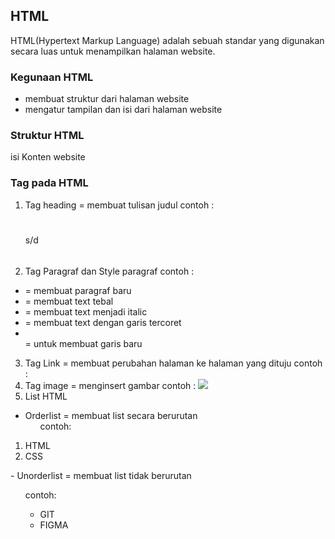 ## HTML

HTML(Hypertext Markup Language) adalah sebuah standar yang digunakan secara luas untuk menampilkan halaman website.

### Kegunaan HTML
- membuat struktur dari halaman website
- mengatur tampilan dan isi dari halaman website

### Struktur HTML
<html>
<head>
<title>Title page</title> 
<body>
isi Konten website
</body>
</head>
</html>

### Tag pada HTML
1. Tag heading = membuat tulisan judul
contoh : <h1></h1> s/d <h6></h6>
2. Tag Paragraf dan Style paragraf
contoh : 
* <p></p> = membuat paragraf baru
* <strong></strong> = membuat text tebal
* <em></em> = membuat text menjadi italic 
* <s></s> = membuat text dengan garis tercoret
* </br> = untuk membuat garis baru
3. Tag Link = membuat perubahan halaman ke halaman yang dituju
contoh : <a href="www.alta.id"></a>
4. Tag image = menginsert gambar
contoh : <img src="alta.png"></img>
5. List HTML
- Orderlist = membuat list secara berurutan <ol>
contoh: 
<ol>
<li>HTML</li>
<li>CSS</li>
</ol>
- Unorderlist = membuat list tidak berurutan <ul>
contoh: 
<ul>
<li>GIT</li>
<li>FIGMA</li>
</ul>
